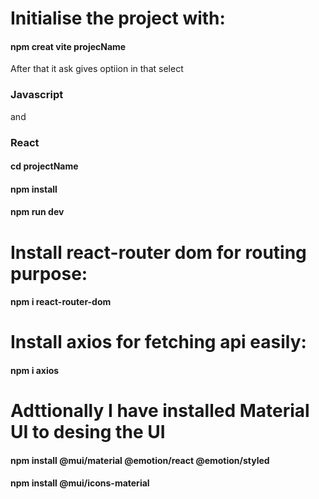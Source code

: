 # Initialise the project with:

<h4>npm creat vite projecName</h4>
<p>
  After that it ask gives optiion in that select <h3>Javascript</h3> and <h3>React</h3>
</p>
<h4>cd projectName</h4>
<h4>npm install</h4>
<h4>npm run dev</h4>

# Install react-router dom for routing purpose:

<h4>npm i react-router-dom</h4>

# Install axios for fetching api easily:

<h4>npm i axios</h4>

# Adttionally I have installed Material UI to desing the UI

<h4>npm install @mui/material @emotion/react @emotion/styled</h4>
<h4>npm install @mui/icons-material</h4>
